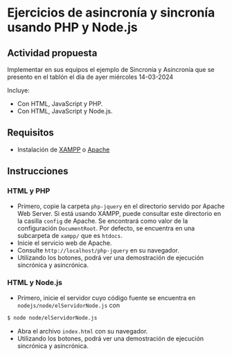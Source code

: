 # Ejercicios de asincronía y sincronía usando PHP y Node.js

## Actividad propuesta

Implementar en sus equipos el ejemplo de Sincronía y Asincronía que se presento en el tablón el día de ayer miércoles 14-03-2024

Incluye:

- Con HTML, JavaScript y PHP.
- Con HTML, JavaScript y Node.js.

## Requisitos

- Instalación de [XAMPP](https://www.apachefriends.org/es/download.html) o [Apache](https://httpd.apache.org/)

## Instrucciones

### HTML y PHP

- Primero, copie la carpeta `php-jquery` en el directorio servido por Apache Web Server. Si está usando XAMPP, puede consultar este directorio en la casilla `config` de Apache. Se encontrará como valor de la configuración `DocumentRoot`. Por defecto, se encuentra en una subcarpeta de `xampp/` que es `htdocs`.
- Inicie el servicio web de Apache.
- Consulte `http://localhost/php-jquery` en su navegador.
- Utilizando los botones, podrá ver una demostración de ejecución sincrónica y asincrónica.

### HTML y Node.js

- Primero, inicie el servidor cuyo código fuente se encuentra en `nodejs/node/elServidorNode.js` con

```bash
$ node node/elServidorNode.js
```

- Abra el archivo `index.html` con su navegador.
- Utilizando los botones, podrá ver una demostración de ejecución sincrónica y asincrónica.
